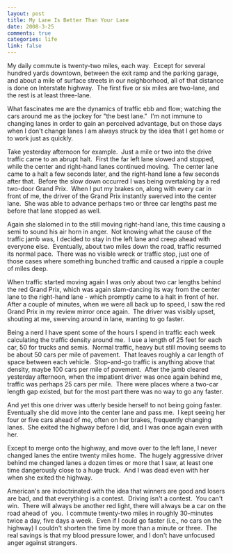 ```yaml
--- 
layout: post
title: My Lane Is Better Than Your Lane
date: 2008-3-25
comments: true
categories: life
link: false
---
```

My daily commute is twenty-two miles, each way.  Except for several hundred yards downtown, between the exit ramp and the parking garage, and about a mile of surface streets in our neighborhood, all of that distance is done on Interstate highway.  The first five or six miles are two-lane, and the rest is at least three-lane.

What fascinates me are the dynamics of traffic ebb and flow; watching the cars around me as the jockey for "the best lane."  I'm not immune to changing lanes in order to gain an perceived advantage, but on those days when I don't change lanes I am always struck by the idea that I get home or to work just as quickly.

Take yesterday afternoon for example.  Just a mile or two into the drive traffic came to an abrupt halt.  First the far left lane slowed and stopped, while the center and right-hand lanes continued moving.  The center lane came to a halt a few seconds later, and the right-hand lane a few seconds after that.  Before the slow down occurred I was being overtaking by a red two-door Grand Prix.  When I put my brakes on, along with every car in front of me, the driver of the Grand Prix instantly swerved into the center lane.  She was able to advance perhaps two or three car lengths past me before that lane stopped as well.

Again she slalomed in to the still moving right-hand lane, this time causing a semi to sound his air horn in anger.  Not knowing what the cause of the traffic jamb was, I decided to stay in the left lane and creep ahead with everyone else.  Eventually, about two miles down the road, traffic resumed its normal pace.  There was no visible wreck or traffic stop, just one of those cases where something bunched traffic and caused a ripple a couple of miles deep.

When traffic started moving again I was only about two car lengths behind the red Grand Prix, which was again slam-dancing its way from the center lane to the right-hand lane - which promptly came to a halt in front of her.  After a couple of minutes, when we were all back up to speed, I saw the red Grand Prix in my review mirror once again.  The driver was visibly upset, shouting at me, swerving around in lane, wanting to go faster.

Being a nerd I have spent some of the hours I spend in traffic each week calculating the traffic density around me.  I use a length of 25 feet for each car, 50 for trucks and semis.  Normal traffic, heavy but still moving seems to be about 50 cars per mile of pavement.  That leaves roughly a car length of space between each vehicle.  Stop-and-go traffic is anything above that density, maybe 100 cars per mile of pavement.  After the jamb cleared yesterday afternoon, when the impatient driver was once again behind me, traffic was perhaps 25 cars per mile.  There were places where a two-car length gap existed, but for the most part there was no way to go any faster.

And yet this one driver was utterly beside herself to not being going faster.  Eventually she did move into the center lane and pass me.  I kept seeing her four or five cars ahead of me, often on her brakes, frequently changing lanes.  She exited the highway before I did, and I was once again even with her.

Except to merge onto the highway, and move over to the left lane, I never changed lanes the entire twenty miles home.  The hugely aggressive driver behind me changed lanes a dozen times or more that I saw, at least one time dangerously close to a huge truck.  And I was dead even with her when she exited the highway.

American's are indoctrinated with the idea that winners are good and losers are bad, and that everything is a contest.  Driving isn't a contest.  You can't win.  There will always be another red light, there will always be a car on the road ahead of  you.  I commute twenty-two miles in roughly 30-minutes twice a day, five days a week.  Even if I could go faster (i.e., no cars on the highway) I couldn't shorten the time by more than a minute or three.  The real savings is that my blood pressure lower, and I don't have unfocused anger against strangers.
